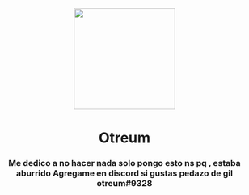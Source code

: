 <div id="header" align="center">
    <img src="https://media.tenor.com/cNddfchCaqIAAAAC/ghostemane-mercury.gif" width="200" />
    <h1 align="center">Otreum</h1>
    <h3 align="center">Me dedico a no hacer nada solo pongo esto ns pq , estaba aburrido
        Agregame en discord si gustas pedazo de gil otreum#9328
        </h3>
</div>
